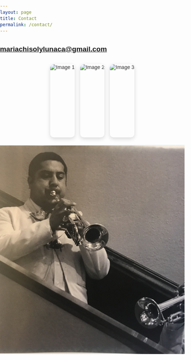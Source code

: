 ```yaml
---
layout: page
title: Contact
permalink: /contact/
---
```


<style>
/* Overall Page Style */
body {
  font-family: 'Arial', sans-serif;
  color: #333;
  margin: 0;
  padding: 0;
}

.contact-header {
  display: flex;
  gap: 15px;
  overflow-x: auto;
  padding: 20px 0;
  justify-content: center;
  border-bottom: 2px solid #f0f0f0;
}

.contact-header img {
  height: 200px;
  object-fit: cover;
  border-radius: 10px;
  box-shadow: 0 4px 12px rgba(0, 0, 0, 0.15);
  transition: transform 0.3s ease, box-shadow 0.3s ease;
}

.contact-header img:hover {
  transform: scale(1.05);
  box-shadow: 0 8px 16px rgba(0, 0, 0, 0.25);
}


.contact-info {
  margin-top: 2rem;
  font-size: 1.1rem;
  color: #555;
}

.contact-info p {
  margin: 10px 0;
  font-size: 1.2rem;
}



.contact-form iframe:hover {
  transform: scale(1.02);
}
</style>
<div class="contact-info">
  <p><strong><a href="mailto:mariachisolylunaca@gmail.com">mariachisolylunaca@gmail.com</a></strong></p>
</div>
<div class="contact-header">
  <img src="{{ '/assets/images/IMG_3933~2.JPG' | relative_url }}" alt="Image 1">
  <img src="{{ '/assets/images/IMG_3935.JPG' | relative_url }}" alt="Image 2">
  <img src="{{ '/assets/images/IMG_3939.JPG' | relative_url }}" alt="Image 3">
</div>
<img src="assets/images/IMG_3933~2.JPG" alt="Image 1">


